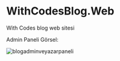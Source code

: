 # WithCodesBlog.Web
With Codes blog web sitesi

Admin Paneli Görsel:

![blogadminveyazarpaneli](https://user-images.githubusercontent.com/71527576/234495607-11df777d-963f-4c86-bcad-3c8e7d26e4e5.png)
